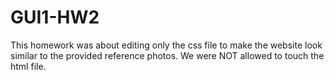 # GUI1-HW2
This homework was about editing only the css file to make the website look similar to the provided reference photos. We were NOT allowed to touch the html file.
